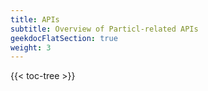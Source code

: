 ```yaml
---
title: APIs
subtitle: Overview of Particl-related APIs
geekdocFlatSection: true
weight: 3
---
```


{{< toc-tree >}}
